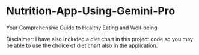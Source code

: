 # Nutrition-App-Using-Gemini-Pro
Your Comprehensive Guide to Healthy Eating and Well-being

Disclaimer: I have also included a diet chart in this project code so you may be able to use the choice of diet chart also in the application.
